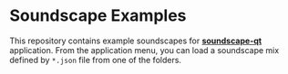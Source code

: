 # Soundscape Examples

This repository contains example soundscapes for
[**soundscape-qt**](https://github.com/ddanilov/soundscape-qt) application. From
the application menu, you can load a soundscape mix defined by `*.json` file
from one of the folders.
